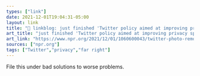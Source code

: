 ```yaml
---
types: ["link"]
date: 2021-12-01T19:04:31-05:00
layout: link
title: "🔗 linkblog: just finished 'Twitter policy aimed at improving privacy sparks concerns over misuse : NPR'"
art_title: "just finished 'Twitter policy aimed at improving privacy sparks concerns over misuse : NPR"
art_link: "https://www.npr.org/2021/12/01/1060600043/twitter-photo-removal-policy-aimed-at-improving-privacy-sparks-concerns-over-mis"
sources: ["npr.org"]
tags: ["Twitter","privacy","far right"]
---
```

File this under bad solutions to worse problems.
